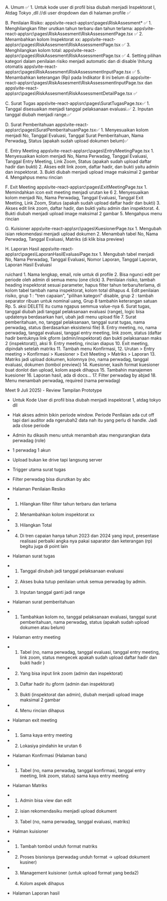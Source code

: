 A.	Umum ✅
    1.	Untuk kode user di profil bisa diubah menjadi Inspektorat I, Atdag Tokyo ,dll //di user dropdown dan di halaman profile ✅

B.	Penilaian Risiko: apps\vite-react-app\src\pages\RiskAssesment\* ✅
    1.	Menghilangkan filter urutkan tahun terbaru dan tahun terlama: apps\vite-react-app\src\pages\RiskAssesment\RiskAssessmentPage.tsx ✅
    2.	Menambahkan kolom Inspektorat xx: apps\vite-react-app\src\pages\RiskAssesment\RiskAssessmentPage.tsx ✅
    3.	Menghilangkan kolom total: apps\vite-react-app\src\pages\RiskAssesment\RiskAssessmentPage.tsx ✅
    4.	Setting pilihan kategori dalam penilaian risiko menjadi automatic dan di disable \\hitung otomatis apps\vite-react-app\src\pages\RiskAssesment\RiskAssessmentInputPage.tsx ✅
    5.	Menambahkan keterangan (Rp) pada Indikator 8 ini belum di apps\vite-react-app\src\pages\RiskAssesment\RiskAssessmentInputPage.tsx dan apps\vite-react-app\src\pages\RiskAssesment\RiskAssessmentDetailPage.tsx ✅

C.	Surat Tugas apps\vite-react-app\src\pages\SuratTugasPage.tsx✅
    1.	Tanggal disesuaikan menjadi tanggal pelaksanaan evaluasi.✅
    2.	Inputan tanggal diubah menjadi range.✅

D.	Surat Pemberitahuan apps\vite-react-app\src\pages\SuratPemberitahuanPage.tsx✅
    1.	Menyesuaikan kolom menjadi No, Tanggal Evaluasi, Tanggal Surat Pemberitahuan, Nama Perwadag, Status (apakah sudah upload dokumen belum)✅


E.	Entry Meeting apps\vite-react-app\src\pages\EntryMeetingPage.tsx
    1.	Menyesuaikan kolom menjadi No, Nama Perwadag, Tanggal Evaluasi, Tanggal Entry Meeting, Link Zoom, Status (apakah sudah upload daftar hadir dan bukti)
    2.	Akses edit link zoom, daftar hadir, dan bukti yaitu admin dan inspektorat.
    3.	Bukti diubah menjadi upload image maksimal 2 gambar
    4.	Mengahpus menu rincian

F.	Exit Meeting apps\vite-react-app\src\pages\ExitMeetingPage.tsx
    1.	Memindahkan icon exit meeting menjadi urutan ke 6
    2.	Menyesuaikan kolom menjadi No, Nama Perwadag, Tanggal Evaluasi, Tanggal Exit Meeting, Link Zoom, Status (apakah sudah upload daftar hadir dan bukti)
    3.	Akses edit link zoom, daftar hadir, dan bukti yaitu admin dan inspektorat.
    4.	Bukti diubah menjadi upload image maksimal 2 gambar
    5.	Mengahpus menu rincian

G.	Kuisioner apps\vite-react-app\src\pages\KuesionerPage.tsx
    1.	Mengubah isian rekomendasi menjadi upload dokumen
    2.	Menambah tabel  No, Nama Perwadag, Tanggal Evaluasi, Matriks (di klik bisa preview)

H.	Laporan Hasil apps\vite-react-app\src\pages\LaporanHasilEvaluasiPage.tsx
    1.	Mengubah tabel  menjadi No, Nama Perwadag, Tanggal Evaluasi, Nomor Laporan, Tanggal Laporan, Laporan Hasil Evaluasi





ruichard
    1. Nama lengkap, email, role untuk di profile
2. Bisa ngunci edit per periode oleh admin di semua menu (one click)
3. Penilaian risiko, tambah heading inspektorat sesuai parameter, hapus filter tahun terbaru/terlama, di kolom tabel tambah nama inspektorat, kolom total dihapus
4. Edit penilaian risiko, grup 1 : "tren capaian", "pilihan kategori" disable, grup 2 : tambah separator ribuan untuk nominal uang,  Grup 8 tambahin keterangan satuan Rp.
5. aksi DELETE itu cuma ngapus semmua value-nya
6. Surat tugas, tanggal diubah jadi tanggal pelaksanaan evaluasi (range), logic bisa updatenya berdasarkan hari, ubah jadi menu upload file
7. Surat pemberitahuan, no, tanggal pelaksanaan, tanggal surat tugas, nama perwadag, status (berdasarkan eksistensi file)
8. Entry meeting, no, nama perwadag, tanggal evaluasi, tanggal entry meeting, link zoom, status (daftar hadir bentuknya link gform (admin/inspektorat) dan bukti pelaksanaan maks 2 (inspektorat)), aksi
9. Entry meeting, rincian diapus
10. Exit meeting, dipindah setelah matriks
11. Tambah menu Konfirmasi, 
12. Urutan > Entry meeting > Konfirmasi > Kuesioner > Exit Meeting > Matriks > Laporan
13. Matriks jadi upload dokumen, kolomnya (no, nama perwadag, tanggal evaluasi, dokumen (tombol preview))
14. Kuesioner, kasih format kuesioner buat donlot dan upload, kolom aspek dihapus
15. Tambahin manajemen kuesioner
16. Laporan hasil, ada di docs...
17. Filter perwadag by abjad
18. Menu menambah perwadag, required (nama perwadag)


Meet 9 Juli 2025) - Review Tampilan Prototype
- Untuk Kode User di profil bisa diubah menjadi inspektorat 1, atdag tokyo dll
- Hak akses admin bikin periode window. Periode Penllaian ada cut off tapi dari auditor ada ngerubah2 data nah itu yang perlu di handle. Jadi ada close periode 
- Admin itu dikasih menu untuk menambah atau mengurangkan data perwadag (role)
- 1 perwadag 1 akun
- Upload bukan ke drive tapi langsung server
- Trigger utama surat tugas
- Filter perwadag bisa diurutkan by abc

- Halaman Penilaian Resiko 
- 1. Hilangkan filter filter tahun terbaru dan terlama
- 2. Menambahkan kolom inspektorat xx
- 3. Hilangkan Total
- 4. Di tren capaian hanya tahun 2023 dan 2024 yang input, presentase realisasi perbaiki angka nya pakai saparator dan keterangan (rp) begitu juga di point lain

- Halaman surat tugas
- 1. Tanggal dirubah jadi tanggal pelaksanaan evaluasi
- 2. Akses buka tutup penilaian untuk semua perwadag by admin.
- 3. Inputan tanggal ganti jadi range

- Halaman surat pemberitahuan
- 1. Tambahkan kolom no, tanggal pelaksanaan evaluasi, tanggal surat pemberitahuan, nama perwadag, status (apakah sudah upload dokumen atau belum)

- Halaman entry meeting
- 1. Tabel (no, nama perwadag, tanggal evaluasi, tanggal entry meeting, link zoom, status mengecek apakah sudah upload daftar hadir dan bukti hadir )
- 2. Yang bisa input link zoom (admin dan inspektorat)
- 3. Daftar hadir itu gform (admin dan inspektorat)
- 3. Bukti (inspektorat dan admin), diubah menjadi upload image maksimal 2 gambar
- 4. Menu rincian dihapus

- Halaman exit meeting
- 1. Sama kaya entry meeting
- 2. Lokasiya pindahin ke urutan 6

- Halaman Konfirmasi (Halaman baru) 
- 1. Tabel (no, nama perwadag, tanggal konfirmasi, tanggal entry meeting, link zoom, status) sama kaya entry meeting

- Halaman Matriks
- 1. Admin bisa view dan edit
- 2. isian rekomendasiku menjadi upload dokument
- 3. Tabel (no, nama perwadag, tanggal evaluasi, matriks)

- Halman kuisioner
- 1. Tambah tombol unduh format matriks
- 2. Proses bisnisnya (perwadag unduh format -> upload dokument kusiner)
- 3. Management kuisioner (untuk upload format yang beda2)
- 4. Kolom aspek dihapus

- Halaman Laporan hasil